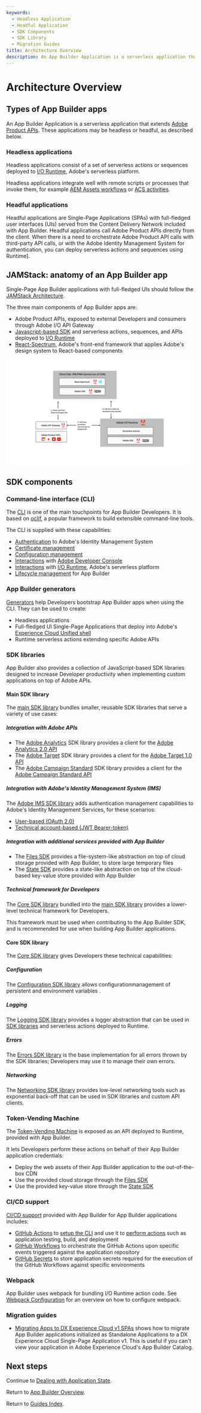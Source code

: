 ```yaml
---
keywords:
  - Headless Application
  - Headful Application
  - SDK Components
  - SDK Library
  - Migration Guides
title: Architecture Overview
description: An App Builder Application is a serverless application that extends Adobe Product APIs. These applications can be headless or headful. Each of these types is described in more detail in the sections that follow.
---
```


# Architecture Overview

## Types of App Builder apps

An App Builder Application is a serverless application that extends [Adobe Product APIs](https://developer.adobe.com/apis).
These applications may be headless or headful, as described below.

### Headless applications

Headless applications consist of a set of serverless actions or sequences deployed to [I/O Runtime](../../../intro_and_overview/what_is_app_builder.md#what-is-adobe-io-runtime), Adobe's serverless platform.

Headless applications integrate well with remote scripts or processes that invoke them, for example [AEM Assets workflows](https://docs.adobe.com/content/help/en/experience-manager-65/assets/using/assets-workflow.html) or [ACS activities](https://docs.adobe.com/content/help/en/campaign-standard/using/managing-processes-and-data/data-management-activities/external-api.html).

### Headful applications

Headful applications are Single-Page Applications (SPAs) with full-fledged user interfaces (UIs) served from the Content Delivery Network included with App Builder. Headful applications call Adobe Product APIs directly from the client. When there is a need to orchestrate Adobe Product API calls with third-party API calls, or with the Adobe Identity Management System for authentication, you can deploy serverless actions and sequences using Runtime].

## JAMStack: anatomy of an App Builder app

Single-Page App Builder applications with full-fledged UIs should follow the [JAMStack Architecture](https://jamstack.org/).

The three main components of App Builder apps are:

- Adobe Product APIs, exposed to external Developers and consumers through Adobe I/O API Gateway
- [Javascript-based SDK](https://github.com/adobe/aio-sdk) and serverless actions, sequences, and APIs deployed to [I/O Runtime](../../../intro_and_overview/what_is_app_builder.md#what-is-adobe-io-runtime)
- [React-Spectrum](https://react-spectrum.adobe.com/), Adobe's front-end framework that applies Adobe's design system to React-based components

![JAMStack Architecture](../../../images/jamstack-anatomy-application-march2021.png)

## SDK components

### Command-line interface (CLI)

The [CLI](https://github.com/adobe/aio-cli) is one of the main touchpoints for App Builder Developers. It is based on [oclif](https://oclif.io/),  a popular framework to build extensible command-line tools.

The CLI is supplied with these capabilities:

- [Authentication](https://github.com/adobe/aio-cli-plugin-auth) to Adobe's Identity Management System
- [Certificate management](https://github.com/adobe/aio-cli-plugin-certificate)
- [Configuration management](https://github.com/adobe/aio-cli-plugin-certificate)
- [Interactions](https://github.com/adobe/aio-cli-plugin-console) with [Adobe Developer Console](https://developer.adobe.com/developer-console/)
- [Interactions](https://github.com/adobe/aio-cli-plugin-runtime) with [I/O Runtime](../../../intro_and_overview/what_is_app_builder.md#what-is-adobe-io-runtime), Adobe's serverless platform
- [Lifecycle management](https://github.com/adobe/aio-cli-plugin-app) for App Builder

### App Builder generators

[Generators](https://github.com/adobe/generator-aio-app) help Developers bootstrap App Builder apps when using the CLI. They can be used to create:

- Headless applications
- Full-fledged UI Single-Page Applications that deploy into Adobe's [Experience Cloud Unified shell](http://experiencecloud.adobe.com/)
- Runtime serverless actions extending specific Adobe APIs

### SDK libraries

App Builder also provides a collection of JavaScript-based SDK libraries designed to increase Developer productivity when implementing custom applications on top of Adobe APIs.

#### Main SDK library

The [main SDK library](https://github.com/adobe/aio-sdk) bundles smaller, reusable SDK libraries that serve a variety of use cases:

##### Integration with Adobe APIs

- The [Adobe Analytics](https://github.com/adobe/aio-lib-analytics) SDK library provides a client for the [Adobe Analytics 2.0 API](https://adobedocs.github.io/analytics-2.0-apis/)
- The [Adobe Target](https://github.com/adobe/aio-lib-target) SDK library provides a client for the [Adobe Target 1.0 API](https://Developers.adobetarget.com/api/)
- The [Adobe Campaign Standard](https://github.com/adobe/aio-lib-campaign-standard) SDK library provides a client for the [Adobe Campaign Standard API](https://experienceleague.adobe.com/docs/campaign-standard/using/working-with-apis/get-started-apis.html?lang=en)

##### Integration with Adobe's Identity Management System (IMS)

The [Adobe IMS SDK library](https://github.com/adobe/aio-lib-core-ims) adds authentication management capabilities to Adobe's Identity Management Services, for these scenarios:

- [User-based (OAuth 2.0)](https://github.com/adobe/aio-lib-core-ims-oauth)
- [Technical account-based (JWT Bearer-token)](https://github.com/adobe/aio-lib-core-ims-jwt)

##### Integration with additional services provided with App Builder

- The [Files SDK](https://github.com/adobe/aio-lib-files) provides a file-system-like abstraction on top of cloud storage provided with App Builder, to store large temporary files
- The [State SDK](https://github.com/adobe/aio-lib-state) provides a state-like abstraction on top of the cloud-based key-value store provided with App Builder

##### Technical framework for Developers

The [Core SDK library](https://github.com/adobe/aio-sdk-core) bundled into the [main SDK library](https://github.com/adobe/aio-sdk) provides a lower-level technical framework for Developers.

This framework must be used when contributing to the App Builder SDK, and is recommended for use when building App Builder applications.

#### Core SDK library

The [Core SDK library](https://github.com/adobe/aio-sdk-core) gives Developers these technical capabilities:

##### Configuration

The [Configuration SDK library](https://github.com/adobe/aio-lib-core-config) allows configurationmanagement of persistent and environment variables .

##### Logging

The [Logging SDK library](https://github.com/adobe/aio-lib-core-logging) provides a logger abstraction that can be used in [SDK libraries](https://github.com/adobe/aio-sdk) and serverless actions deployed to Runtime.

##### Errors

The [Errors SDK library](https://github.com/adobe/aio-lib-core-errors) is the base implementation for all errors thrown by the SDK libraries; Developers may use it to manage their own errors.

##### Networking

The [Networking SDK library](https://github.com/adobe/aio-lib-core-networking) provides low-level networking tools such as exponential back-off that can be used in SDK libraries and custom API clients.

### Token-Vending Machine

The [Token-Vending Machine](https://github.com/adobe/aio-tvm) is exposed as an API deployed to Runtime, provided with App Builder.

It lets Developers perform these actions on behalf of their App Builder application credentials:

- Deploy the web assets of their App Builder application to the out-of-the-box CDN
- Use the provided cloud storage through the [Files SDK](https://github.com/adobe/aio-lib-files)
- Use the provided key-value store through the [State SDK](https://github.com/adobe/aio-lib-state)

### CI/CD support

[CI/CD support](../deployment/cicd_for_app_builder_apps.md) provided with App Builder for App Builder applications includes:

- [GitHub Actions](https://github.com/features/actions) to [setup the CLI](https://github.com/adobe/aio-cli-setup-action) and use it to [perform actions](https://github.com/adobe/aio-apps-action) such as application testing, build, and deployment
- [GitHub Workflows](https://docs.github.com/en/actions/writing-workflows) to orchestrate the GitHub Actions upon specific events triggered against the application repository
- [GitHub Secrets](https://help.github.com/en/actions/configuring-and-managing-workflows/creating-and-storing-encrypted-secrets) to store application secrets required for the execution of the GitHub Workflows against specific environments

### Webpack

App Builder uses webpack for bundling I/O Runtime action code. See [Webpack Configuration](../configuration/webpack_configuration.md) for an overview on how to configure webpack.

### Migration guides

- [Migrating Apps to DX Experience Cloud v1 SPAs](../exc_app/migrate_app_to_exp_cloud_spa.md) shows how to migrate App Builder applications initialized as Standalone Applications to a DX Experience Cloud Single-Page Application v1. This is useful if you can't view your application in Adobe Experience Cloud's App Builder Catalog. 

## Next steps

Continue to [Dealing with Application State](application_state.md).

Return to [App Builder Overview](../../../intro_and_overview/app_builder_overview.md).

Return to [Guides Index](../../../guides/guides_index.md).
